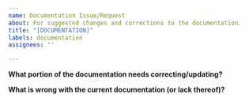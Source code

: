 ```yaml
---
name: Documentation Issue/Request
about: For suggested changes and corrections to the documentation.
title: "[DOCUMENTATION]"
labels: documentation
assignees: ''

---
```


**What portion of the documentation needs correcting/updating?**


**What is wrong with the current documentation (or lack thereof)?**
